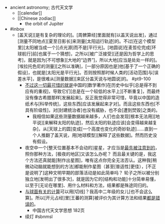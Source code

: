 - ancient astronomy; 古代天文学
    - [[calendar]]
    - [[Chinese zodiac]]
        - the orbit of Jupiter
- #inbox
    - [盖天说][是有复杂的理论的]。[周髀算经]里面就有[以盖天说出发]，通过[测量不同地点][夏至日影长]来测量[太阳运行轨迹]的。不过[在这个模型里][太阳被当成一个][点光源]而不是[平行光]。[地圆说]在麦哲伦完成[环球航行]前[也属于一个猜想]，之所以[被广泛接受][还是因为哲学上的思考]，就是因为[不可想象][大地的“边界”]，所以大地[应当是处处一样的]。[埃拉托色尼的测量][之所以准确]，[一部分原因也是]他[基于了一个正确的假设]，也就是[太阳光是平行光]。否则按照那时候人类的[活动范围]与[误差水平]，是很难从[测量数据][来区分盖天说与地圆说]的。 #pt9-100
        - [不过这一切最可惜的就是](https://www.zhihu.com/people/zi-ran-42-43-99)中国的[数学著作]在历史中似乎[总是得不到应有的重视]，导致它们[总是在一个较低的水平上][不断重复]，而最终没有像古希腊那样[发展起来]。反正我觉得非常可惜，毕竟以中国的造纸术与[科举传统]，这些东西[应该发展起来才对]。而且这些东西也[不具有阶级性]，对[封建统治者]也没有威胁，也不会[遭到焚毁]之类的。
            - 我相信如果这些测量数据越来越多，人们也会发现[根本无法用][地平说][来解释太阳的轨迹]，然后太阳的轨迹应该[会变得越来越复杂]，从[天球上的圆]变成[一个高度也变化的奇妙轨迹]……直到一个人推翻了盖天说，用[地球模型][解释了这些数据]。然而历史没有假设。
        - 夜空中一个[整天位置基本不会动的]星星，才应当是[最先被注意到的](https://www.zhihu.com/people/zhang-wei-guang-73-97)，照你那种方法，[极夜的地区]又该怎么办呢？
而且最关键的是，我这个方法还真就能[制作出星图]，唯有这点你完全无法否认。这种我[稍微动动脑就能想到的方法]都能制作星图（甚至[普适性]更佳），[不正是说明了]这种文明早期的部落活动是如此简单吗？
轮子之所以被分别独立地[发明出了很多次]，就是因为它的[结构和功能]十分简单易懂，以至于[无论在哪里]、用什么材料和方法，结果都是殊途同归的。
        - [与球面有关的计算](https://www.zhihu.com/people/chun-qiu-mou-la-0528)可以用[切线]？我高中二年级的女儿[也不会这么算]。所以[开元占经]里[王蕃的测算]被评价为其计算方法和结果[都是错误的](https://www.zhihu.com/question/313617966/answer/2308550666)。
            - 中国古代天文学思想 182页
        - 续灯 #sbnmsl
